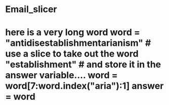 # Email_slicer
# here is a very long word  word = "antidisestablishmentarianism"  # use a slice to take out the word "establishment" # and store it in the answer variable.... word = word[7:word.index("aria"):1] answer = word
